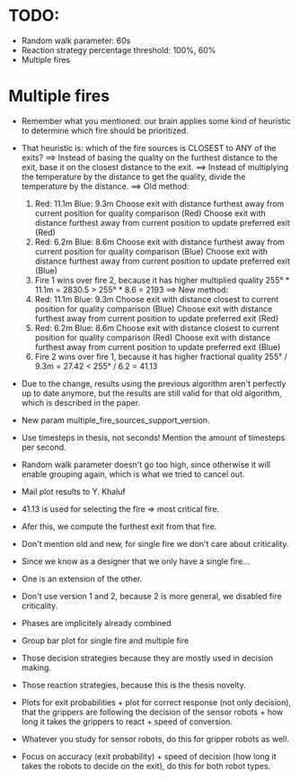 # TODO:
- Random walk parameter: 60s
- Reaction strategy percentage threshold: 100%, 60%
- Multiple fires

# Multiple fires
- Remember what you mentioned: our brain applies some kind of heuristic to determine which fire should be prioritized.
- That heuristic is: which of the fire sources is CLOSEST to ANY of the exits?
==> Instead of basing the quality on the furthest distance to the exit, base it on the closest distance to the exit.
==> Instead of multiplying the temperature by the distance to get the quality, divide the temperature by the distance.
==> Old method:
	1) Red: 11.1m
	   Blue: 9.3m
	   Choose exit with distance furthest away from current position for quality comparison (Red)
	   Choose exit with distance furthest away from current position to update preferred exit (Red)
	2) Red: 6.2m
	   Blue: 8.6m
	   Choose exit with distance furthest away from current position for quality comparison (Blue)
	   Choose exit with distance furthest away from current position to update preferred exit (Blue)
	3) Fire 1 wins over fire 2, because it has higher multiplied quality
	   255° * 11.1m = 2830.5 > 255° * 8.6 = 2193
==> New method:
	1) Red: 11.1m
	   Blue: 9.3m
	   Choose exit with distance closest to current position for quality comparison (Blue)
	   Choose exit with distance furthest away from current position to update preferred exit (Red)
	2) Red: 6.2m
	   Blue: 8.6m
	   Choose exit with distance closest to current position for quality comparison (Red)
	   Choose exit with distance furthest away from current position to update preferred exit (Blue)
	3) Fire 2 wins over fire 1, because it has higher fractional quality
	   255° / 9.3m = 27.42 < 255° / 6.2 = 41.13
- Due to the change, results using the previous algorithm aren't perfectly up to date anymore, but the results are still valid for that old algorithm, which is described in the paper.
- New param multiple_fire_sources_support_version.

- Use timesteps in thesis, not seconds! Mention the amount of timesteps per second.
- Random walk parameter doesn't go too high, since otherwise it will enable grouping again, which is what we tried to cancel out.
- Mail plot results to Y. Khaluf
- 41.13 is used for selecting the fire => most critical fire.
- Afer this, we compute the furthest exit from that fire.
- Don't mention old and new, for single fire we don't care about criticality.
- Since we know as a designer that we only have a single fire...
- One is an extension of the other.
- Don't use version 1 and 2, because 2 is more general, we disabled fire criticality.
- Phases are implicitely already combined
- Group bar plot for single fire and multiple fire
- Those decision strategies because they are mostly used in decision making.
- Those reaction strategies, because this is the thesis novelty.
- Plots for exit probabilities + plot for correct response (not only decision), that the grippers are following the decision of the sensor robots + how long it takes the grippers to react + speed of conversion.
- Whatever you study for sensor robots, do this for gripper robots as well.
- Focus on accuracy (exit probability) + speed of decision (how long it takes the robots to decide on the exit), do this for both robot types.